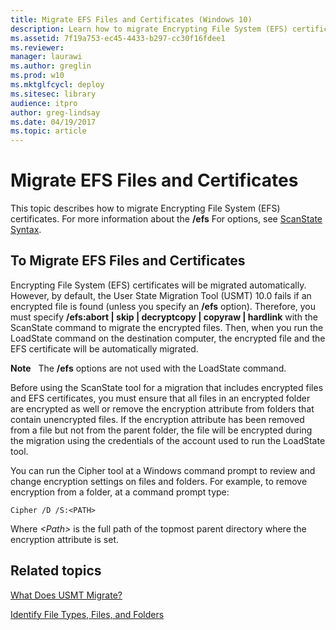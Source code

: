 ```yaml
---
title: Migrate EFS Files and Certificates (Windows 10)
description: Learn how to migrate Encrypting File System (EFS) certificates. Also, learn where to find information about how to identify file types, files, and folders.
ms.assetid: 7f19a753-ec45-4433-b297-cc30f16fdee1
ms.reviewer: 
manager: laurawi
ms.author: greglin
ms.prod: w10
ms.mktglfcycl: deploy
ms.sitesec: library
audience: itpro
author: greg-lindsay
ms.date: 04/19/2017
ms.topic: article
---
```


# Migrate EFS Files and Certificates


This topic describes how to migrate Encrypting File System (EFS) certificates. For more information about the **/efs** For options, see [ScanState Syntax](usmt-scanstate-syntax.md).

## To Migrate EFS Files and Certificates


Encrypting File System (EFS) certificates will be migrated automatically. However, by default, the User State Migration Tool (USMT) 10.0 fails if an encrypted file is found (unless you specify an **/efs** option). Therefore, you must specify **/efs:abort | skip | decryptcopy | copyraw | hardlink** with the ScanState command to migrate the encrypted files. Then, when you run the LoadState command on the destination computer, the encrypted file and the EFS certificate will be automatically migrated.

**Note**  
The **/efs** options are not used with the LoadState command.

 

Before using the ScanState tool for a migration that includes encrypted files and EFS certificates, you must ensure that all files in an encrypted folder are encrypted as well or remove the encryption attribute from folders that contain unencrypted files. If the encryption attribute has been removed from a file but not from the parent folder, the file will be encrypted during the migration using the credentials of the account used to run the LoadState tool.

You can run the Cipher tool at a Windows command prompt to review and change encryption settings on files and folders. For example, to remove encryption from a folder, at a command prompt type:

``` syntax
Cipher /D /S:<PATH>
```

Where *&lt;Path&gt;* is the full path of the topmost parent directory where the encryption attribute is set.

## Related topics


[What Does USMT Migrate?](usmt-what-does-usmt-migrate.md)

[Identify File Types, Files, and Folders](usmt-identify-file-types-files-and-folders.md)

 

 






